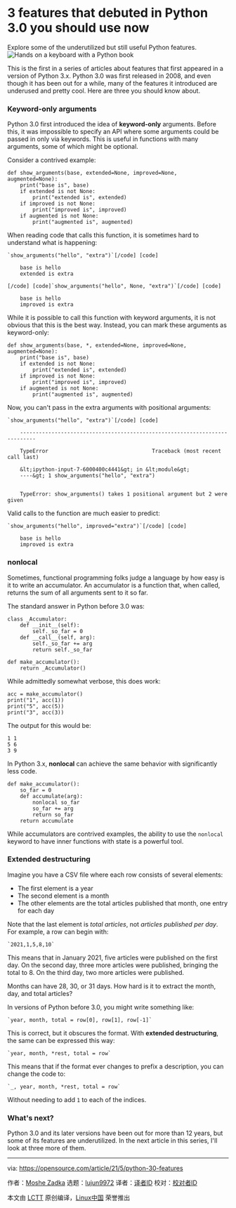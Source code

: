 [#]: subject: (3 features that debuted in Python 3.0 you should use now)
[#]: via: (https://opensource.com/article/21/5/python-30-features)
[#]: author: (Moshe Zadka https://opensource.com/users/moshez)
[#]: collector: (lujun9972)
[#]: translator: (geekpi)
[#]: reviewer: ( )
[#]: publisher: ( )
[#]: url: ( )

3 features that debuted in Python 3.0 you should use now
======
Explore some of the underutilized but still useful Python features.
![Hands on a keyboard with a Python book ][1]

This is the first in a series of articles about features that first appeared in a version of Python 3.x. Python 3.0 was first released in 2008, and even though it has been out for a while, many of the features it introduced are underused and pretty cool. Here are three you should know about.

### Keyword-only arguments

Python 3.0 first introduced the idea of **keyword-only** arguments. Before this, it was impossible to specify an API where some arguments could be passed in only via keywords. This is useful in functions with many arguments, some of which might be optional.

Consider a contrived example:


```
def show_arguments(base, extended=None, improved=None, augmented=None):
    print("base is", base)
    if extended is not None:
        print("extended is", extended)
    if improved is not None:
        print("improved is", improved)
    if augmented is not None:
        print("augmented is", augmented)
```

When reading code that calls this function, it is sometimes hard to understand what is happening:


```
`show_arguments("hello", "extra")`[/code] [code]

    base is hello
    extended is extra

[/code] [code]`show_arguments("hello", None, "extra")`[/code] [code]

    base is hello
    improved is extra
```

While it is possible to call this function with keyword arguments, it is not obvious that this is the best way. Instead, you can mark these arguments as keyword-only:


```
def show_arguments(base, *, extended=None, improved=None, augmented=None):
    print("base is", base)
    if extended is not None:
        print("extended is", extended)
    if improved is not None:
        print("improved is", improved)
    if augmented is not None:
        print("augmented is", augmented)
```

Now, you can't pass in the extra arguments with positional arguments:


```
`show_arguments("hello", "extra")`[/code] [code]

    ---------------------------------------------------------------------------

    TypeError                                 Traceback (most recent call last)

    &lt;ipython-input-7-6000400c4441&gt; in &lt;module&gt;
    ----&gt; 1 show_arguments("hello", "extra")
   

    TypeError: show_arguments() takes 1 positional argument but 2 were given
```

Valid calls to the function are much easier to predict:


```
`show_arguments("hello", improved="extra")`[/code] [code]

    base is hello
    improved is extra
```

### nonlocal

Sometimes, functional programming folks judge a language by how easy is it to write an accumulator. An accumulator is a function that, when called, returns the sum of all arguments sent to it so far.

The standard answer in Python before 3.0 was:


```
class _Accumulator:
    def __init__(self):
        self._so_far = 0
    def __call__(self, arg):
        self._so_far += arg
        return self._so_far

def make_accumulator():
    return _Accumulator()
```

While admittedly somewhat verbose, this does work:


```
acc = make_accumulator()
print("1", acc(1))
print("5", acc(5))
print("3", acc(3))
```

The output for this would be:


```
1 1
5 6
3 9
```

In Python 3.x, **nonlocal** can achieve the same behavior with significantly less code.


```
def make_accumulator():
    so_far = 0
    def accumulate(arg):
        nonlocal so_far
        so_far += arg
        return so_far
    return accumulate
```

While accumulators are contrived examples, the ability to use the `nonlocal` keyword to have inner functions with state is a powerful tool.

### Extended destructuring

Imagine you have a CSV file where each row consists of several elements:

  * The first element is a year
  * The second element is a month
  * The other elements are the total articles published that month, one entry for each day



Note that the last element is _total articles_, not _articles published per day_. For example, a row can begin with:


```
`2021,1,5,8,10`
```

This means that in January 2021, five articles were published on the first day. On the second day, three more articles were published, bringing the total to 8. On the third day, two more articles were published.

Months can have 28, 30, or 31 days. How hard is it to extract the month, day, and total articles?

In versions of Python before 3.0, you might write something like:


```
`year, month, total = row[0], row[1], row[-1]`
```

This is correct, but it obscures the format. With **extended destructuring**, the same can be expressed this way:


```
`year, month, *rest, total = row`
```

This means that if the format ever changes to prefix a description, you can change the code to:


```
`_, year, month, *rest, total = row`
```

Without needing to add `1` to each of the indices.

### What's next?

Python 3.0 and its later versions have been out for more than 12 years, but some of its features are underutilized. In the next article in this series, I'll look at three more of them.

--------------------------------------------------------------------------------

via: https://opensource.com/article/21/5/python-30-features

作者：[Moshe Zadka][a]
选题：[lujun9972][b]
译者：[译者ID](https://github.com/译者ID)
校对：[校对者ID](https://github.com/校对者ID)

本文由 [LCTT](https://github.com/LCTT/TranslateProject) 原创编译，[Linux中国](https://linux.cn/) 荣誉推出

[a]: https://opensource.com/users/moshez
[b]: https://github.com/lujun9972
[1]: https://opensource.com/sites/default/files/styles/image-full-size/public/lead-images/python-programming-code-keyboard.png?itok=fxiSpmnd (Hands on a keyboard with a Python book )
